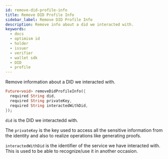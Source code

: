 ```yaml
---
id: remove-did-profile-info
title: Remove DID Profile Info
sidebar_label: Remove DID Profile Info
description: Remove info about a did we interacted with.
keywords:
  - docs
  - optimism id
  - holder
  - issuer
  - verifier
  - wallet sdk
  - DID
  - profile
---
```


Remove information about a DID we interacted with.

```dart
Future<void> removeDidProfileInfo({
  required String did,
  required String privateKey,
  required String interactedWithDid,
});
```

`did` is the DID we interactedd with.

The `privateKey` is the key used to access all the sensitive information from the identity and also to realize operations like generating proofs.

`interactedWithDid` is the identifier of the service we have interacted with. This is used to be able to recognize/use it in another occasion.
